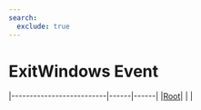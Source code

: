 ```yaml
---
search:
  exclude: true
---
```


<h1 class="heading"><span class="name">ExitWindows Event</span></h1>

|--------------------------|------|------|
|[Root](../objects/root.md)|&nbsp;|&nbsp;|
